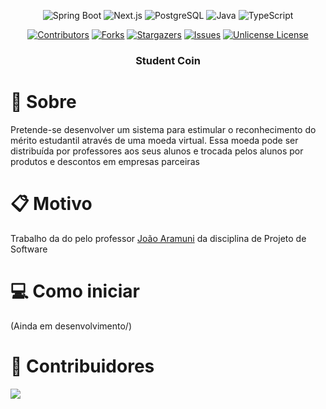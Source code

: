 <div align="center">

![Spring Boot][SpringBoot.io]
![Next.js][Nextjs.io]
![PostgreSQL][Postgres.io]
![Java][Java.io]
![TypeScript][TypeScript.io]

[![Contributors][contributors-shield]][contributors-url]
[![Forks][forks-shield]][forks-url]
[![Stargazers][stars-shield]][stars-url]
[![Issues][issues-shield]][issues-url]
[![Unlicense License][license-shield]][license-url]

  <!-- <a href="https://github.com/bgluis/student-coin/">
    <img src="images/logo.png" alt="Logo" width="80" height="80">
  </a> -->

  <h3>Student Coin</h3>
</div>

# 📖 Sobre

Pretende-se desenvolver um sistema para estimular o reconhecimento do mérito
estudantil através de uma moeda virtual. Essa moeda pode ser distribuída por
professores aos seus alunos e trocada pelos alunos por produtos e descontos em
empresas parceiras

# 📋 Motivo

Trabalho da do pelo professor [João Aramuni](https://github.com/joaopauloaramuni) da disciplina de Projeto de Software

# 💻 Como iniciar

(Ainda em desenvolvimento/)

# 🤝 Contribuidores

 <a href = "https://github.com/bgluis/student-coin/graphs/contributors">
   <img src = "https://contrib.rocks/image?repo=bgluis/student-coin"/>
 </a>

[repossitory-path]: bgluis/student-coin/
[contributors-shield]: https://img.shields.io/github/contributors/bgluis/student-coin.svg?style=for-the-badge
[contributors-url]: https://github.com/bgluis/student-coin/graphs/contributors
[forks-shield]: https://img.shields.io/github/forks/bgluis/student-coin.svg?style=for-the-badge
[forks-url]: https://github.com/bgluis/student-coin/network/members
[stars-shield]: https://img.shields.io/github/stars/bgluis/student-coin.svg?style=for-the-badge
[stars-url]: https://github.com/bgluis/student-coin/stargazers
[issues-shield]: https://img.shields.io/github/issues/bgluis/student-coin.svg?style=for-the-badge
[issues-url]: https://github.com/bgluis/student-coin/issues
[license-shield]: https://img.shields.io/github/license/bgluis/student-coin.svg?style=for-the-badge
[license-url]: https://github.com/bgluis/student-coin/blob/master/LICENSE.txt
[SpringBoot.io]: https://img.shields.io/badge/Spring_Boot-6DB33F?style=for-the-badge&logo=spring&logoColor=white
[Nextjs.io]: https://img.shields.io/badge/Next.js-000000?style=for-the-badge&logo=nextdotjs&logoColor=white
[Postgres.io]: https://img.shields.io/badge/PostgreSQL-336791?style=for-the-badge&logo=postgresql&logoColor=white
[Java.io]: https://img.shields.io/badge/Java-ED8B00?style=for-the-badge&logo=java&logoColor=white
[TypeScript.io]: https://img.shields.io/badge/TypeScript-007ACC?style=for-the-badge&logo=typescript&logoColor=white
